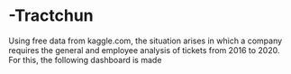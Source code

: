 # -Tractchun
Using free data from kaggle.com, the situation arises in which a company requires the general and employee analysis of tickets from 2016 to 2020.  For this, the following dashboard is made
